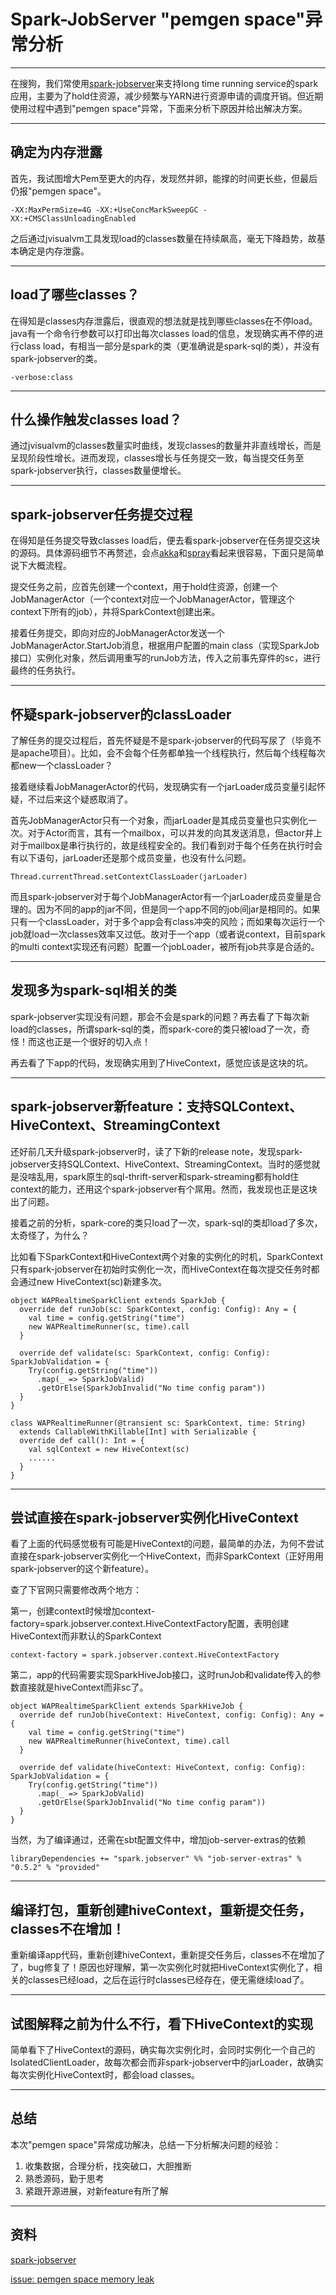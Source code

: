 # Spark-JobServer "pemgen space"异常分析

---

在搜狗，我们常使用[spark-jobserver](https://github.com/spark-jobserver/spark-jobserver)来支持long time running service的spark应用，主要为了hold住资源，减少频繁与YARN进行资源申请的调度开销。但近期使用过程中遇到"pemgen space"异常，下面来分析下原因并给出解决方案。

---

## 确定为内存泄露

首先，我试图增大Pem至更大的内存，发现然并卵，能撑的时间更长些，但最后仍报"pemgen space"。

    -XX:MaxPermSize=4G -XX:+UseConcMarkSweepGC -XX:+CMSClassUnloadingEnabled

之后通过jvisualvm工具发现load的classes数量在持续飙高，毫无下降趋势，故基本确定是内存泄露。

---

## load了哪些classes？

在得知是classes内存泄露后，很直观的想法就是找到哪些classes在不停load。java有一个命令行参数可以打印出每次classes load的信息，发现确实再不停的进行class load，有相当一部分是spark的类（更准确说是spark-sql的类），并没有spark-jobserver的类。

    -verbose:class

---

## 什么操作触发classes load？

通过jvisualvm的classes数量实时曲线，发现classes的数量并非直线增长，而是呈现阶段性增长。进而发现，classes增长与任务提交一致，每当提交任务至spark-jobserver执行，classes数量便增长。

---

## spark-jobserver任务提交过程

在得知是任务提交导致classes load后，便去看spark-jobserver在任务提交这块的源码。具体源码细节不再赘述，会点[akka](http://akka.io/)和[spray](http://spray.io/)看起来很容易，下面只是简单说下大概流程。

提交任务之前，应首先创建一个context，用于hold住资源，创建一个JobManagerActor（一个context对应一个JobManagerActor，管理这个context下所有的job），并将SparkContext创建出来。

接着任务提交，即向对应的JobManagerActor发送一个JobManagerActor.StartJob消息，根据用户配置的main class（实现SparkJob接口）实例化对象，然后调用重写的runJob方法，传入之前事先穿件的sc，进行最终的任务执行。

---

## 怀疑spark-jobserver的classLoader

了解任务的提交过程后，首先怀疑是不是spark-jobserver的代码写尿了（毕竟不是apache项目）。比如，会不会每个任务都单独一个线程执行，然后每个线程每次都new一个classLoader？

接着继续看JobManagerActor的代码，发现确实有一个jarLoader成员变量引起怀疑，不过后来这个疑惑取消了。

首先JobManagerActor只有一个对象，而jarLoader是其成员变量也只实例化一次。对于Actor而言，其有一个mailbox，可以并发的向其发送消息，但actor并上对于mailbox是串行执行的，故是线程安全的。我们看到对于每个任务在执行时会有以下语句，jarLoader还是那个成员变量，也没有什么问题。

    Thread.currentThread.setContextClassLoader(jarLoader)

而且spark-jobserver对于每个JobManagerActor有一个jarLoader成员变量是合理的。因为不同的app的jar不同，但是同一个app不同的job间jar是相同的。如果只有一个classLoader，对于多个app会有class冲突的风险；而如果每次运行一个job就load一次classes效率又过低。故对于一个app（或者说context，目前spark的multi context实现还有问题）配置一个jobLoader，被所有job共享是合适的。

---

## 发现多为spark-sql相关的类

spark-jobserver实现没有问题，那会不会是spark的问题？再去看了下每次新load的classes，所谓spark-sql的类，而spark-core的类只被load了一次，奇怪！而这也正是一个很好的切入点！

再去看了下app的代码，发现确实用到了HiveContext，感觉应该是这块的坑。

---

## spark-jobserver新feature：支持SQLContext、HiveContext、StreamingContext

还好前几天升级spark-jobserver时，读了下新的release note，发现spark-jobserver支持SQLContext、HiveContext、StreamingContext。当时的感觉就是没啥乱用，spark原生的sql-thrift-server和spark-streaming都有hold住context的能力，还用这个spark-jobserver有个屌用。然而，我发现也正是这块出了问题。

接着之前的分析，spark-core的类只load了一次，spark-sql的类却load了多次，太奇怪了，为什么？

比如看下SparkContext和HiveContext两个对象的实例化的时机，SparkContext只有spark-jobserver在初始时实例化一次，而HiveContext在每次提交任务时都会通过new HiveContext(sc)新建多次。

    object WAPRealtimeSparkClient extends SparkJob {
      override def runJob(sc: SparkContext, config: Config): Any = {
        val time = config.getString("time")
        new WAPRealtimeRunner(sc, time).call
      }
      
      override def validate(sc: SparkContext, config: Config): SparkJobValidation = {
        Try(config.getString("time"))
          .map(_ => SparkJobValid)
          .getOrElse(SparkJobInvalid("No time config param"))
      }
    }
      
    class WAPRealtimeRunner(@transient sc: SparkContext, time: String)
      extends CallableWithKillable[Int] with Serializable {
      override def call(): Int = {
        val sqlContext = new HiveContext(sc)
        ......
      }
    }

---

## 尝试直接在spark-jobserver实例化HiveContext

看了上面的代码感觉极有可能是HiveContext的问题，最简单的办法，为何不尝试直接在spark-jobserver实例化一个HiveContext，而非SparkContext（正好用用spark-jobserver的这个新feature）。

查了下官网只需要修改两个地方：

第一，创建context时候增加context-factory=spark.jobserver.context.HiveContextFactory配置，表明创建HiveContext而非默认的SparkContext

    context-factory = spark.jobserver.context.HiveContextFactory

第二，app的代码需要实现SparkHiveJob接口，这时runJob和validate传入的参数直接就是hiveContext而非sc了。

    object WAPRealtimeSparkClient extends SparkHiveJob {
      override def runJob(hiveContext: HiveContext, config: Config): Any = {
        val time = config.getString("time")
        new WAPRealtimeRunner(hiveContext, time).call
      }
      
      override def validate(hiveContext: HiveContext, config: Config): SparkJobValidation = {
        Try(config.getString("time"))
          .map(_ => SparkJobValid)
          .getOrElse(SparkJobInvalid("No time config param"))
      }
    }

当然，为了编译通过，还需在sbt配置文件中，增加job-server-extras的依赖

```
libraryDependencies += "spark.jobserver" %% "job-server-extras" % "0.5.2" % "provided"
```

---

## 编译打包，重新创建hiveContext，重新提交任务，classes不在增加！

重新编译app代码，重新创建hiveContext，重新提交任务后，classes不在增加了了，bug修复了！原因也好理解，第一次实例化时就把HiveContext实例化了，相关的classes已经load，之后在运行时classes已经存在，便无需继续load了。

---

## 试图解释之前为什么不行，看下HiveContext的实现

简单看下了HiveContext的源码，确实每次实例化时，会同时实例化一个自己的IsolatedClientLoader，故每次都会而非spark-jobserver中的jarLoader，故确实每次实例化HiveContext时，都会load classes。

---

## 总结

本次"pemgen space"异常成功解决，总结一下分析解决问题的经验：

1. 收集数据，合理分析，找突破口，大胆推断
2. 熟悉源码，勤于思考
3. 紧跟开源进展，对新feature有所了解

---

## 资料

[spark-jobserver](https://github.com/spark-jobserver/spark-jobserver/)

[issue: pemgen space memory leak](https://github.com/spark-jobserver/spark-jobserver/issues/246)